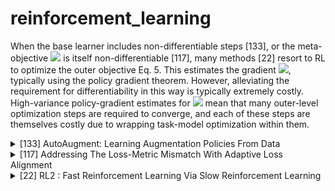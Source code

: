 # reinforcement_learning
When the base learner includes non-differentiable steps [133], or the meta-objective <img src="https://render.githubusercontent.com/render/math?math=\mathcal{L}^{m e t a}"> is itself non-differentiable [117],
 many methods [22] resort to RL to optimize the outer objective Eq. 5. This estimates the gradient <img src="https://render.githubusercontent.com/render/math?math=\nabla_{\omega} \mathcal{L}^{\text {meta}}">, 
 typically using the policy gradient theorem. However, alleviating the requirement for differentiability in this way 
 is typically extremely costly. High-variance policy-gradient estimates for <img src="https://render.githubusercontent.com/render/math?math=\nabla_{\omega} \mathcal{L}^{\text {meta}}"> mean that many 
outer-level optimization steps are required to converge, and each of these steps are themselves costly due to wrapping task-model optimization within them.
<!-- REFERENCE -->


<details>
<summary>[133] AutoAugment: Learning Augmentation Policies From Data</summary>
<br>
<!-- (autoaugment_learning_augmentation_policies_from_data.md) -->

# autoaugment_learning_augmentation_policies_from_data.md

<!-- REFERENCE -->


[AutoAugment: Learning Augmentation Policies From Data](../papers/autoaugment_learning_augmentation_policies_from_data.md)

</details>



<details>
<summary>[117] Addressing The Loss-Metric Mismatch With Adaptive Loss Alignment</summary>
<br>
<!-- (addressing_the_loss_metric_mismatch_with_adaptive_loss_alignment.md) -->

# addressing_the_loss_metric_mismatch_with_adaptive_loss_alignment.md

<!-- REFERENCE -->


[Addressing The Loss-Metric Mismatch With Adaptive Loss Alignment](../papers/addressing_the_loss_metric_mismatch_with_adaptive_loss_alignment.md)

</details>



<details>
<summary>[22] RL2 : Fast Reinforcement Learning Via Slow Reinforcement Learning</summary>
<br>
<!-- (rl2_fast_reinforcement_learning_via_slow_reinforcement_learning.md) -->

# rl2_fast_reinforcement_learning_via_slow_reinforcement_learning.md

<!-- REFERENCE -->


[RL2 : Fast Reinforcement Learning Via Slow Reinforcement Learning](../papers/rl2_fast_reinforcement_learning_via_slow_reinforcement_learning.md)

</details>


